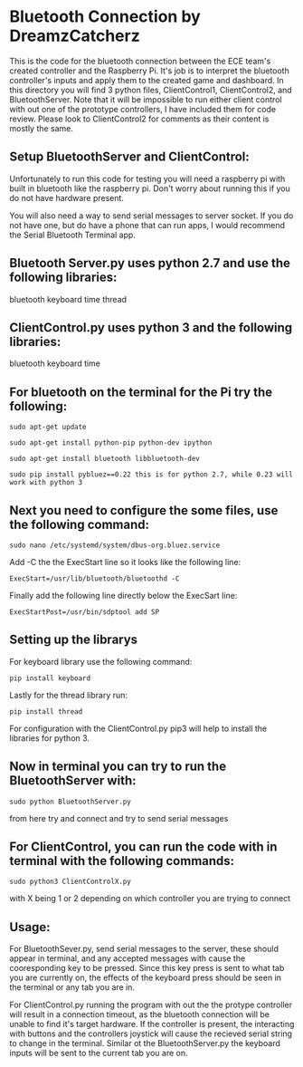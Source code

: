 Bluetooth Connection by DreamzCatcherz
=====
This is the code for the bluetooth connection between the ECE team's created controller and the Raspberry Pi.
It's job is to interpret the bluetooth controller's inputs and apply them to the created game and dashboard.
In this directory you will find 3 python files, ClientControl1, ClientControl2, and BluetoothServer. Note that
it will be impossible to run either client control with out one of the prototype controllers, I have included
them for code review. Please look to ClientControl2 for comments as their content is mostly the same. 


## Setup BluetoothServer and ClientControl:

Unfortunately to run this code for testing you will need a raspberry pi with built in bluetooth like the 
raspberry pi. Don't worry about running this if you do not have hardware present.

You will also need a way to send serial messages to server socket. If you do not have one, but do have a 
phone that can run apps, I would recommend the Serial Bluetooth Terminal app. 


## Bluetooth Server.py uses python 2.7 and use the following libraries:

bluetooth
keyboard 
time
thread

## ClientControl.py uses python 3 and the following libraries:

bluetooth
keyboard 
time

## For bluetooth on the terminal for the Pi try the following:
```
sudo apt-get update

sudo apt-get install python-pip python-dev ipython

sudo apt-get install bluetooth libbluetooth-dev

sudo pip install pybluez==0.22 this is for python 2.7, while 0.23 will work with python 3
````
## Next you need to configure the some files, use the following command:
```
sudo nano /etc/systemd/system/dbus-org.bluez.service
```
Add -C the the ExecStart line so it looks like the following line:

```
ExecStart=/usr/lib/bluetooth/bluetoothd -C
```
Finally add the following line directly below the ExecSart line:

```
ExecStartPost=/usr/bin/sdptool add SP
```
## Setting up the librarys 
For keyboard library use the following command:

```
pip install keyboard
```

Lastly for the thread library run:

```
pip install thread
```
For configuration with the ClientControl.py pip3 will help to install the libraries for python 3. 

## Now in terminal you can try to run the BluetoothServer with:
```
sudo python BluetoothServer.py
```
from here try and connect and try to send serial messages

## For ClientControl, you can run the code with in terminal with the following commands:
```
sudo python3 ClientControlX.py
```
with X being 1 or 2 depending on which controller you are trying to connect


## Usage:

For BluetoothSever.py, send serial messages to the server, these should appear in terminal,
and any accepted messages with cause the cooresponding key to be pressed. Since this key press is sent to 
what tab you are currently on, the effects of the keyboard press should be seen in the terminal or any tab you are in.

For ClientControl.py running the program with out the the protype controller will result in a connection timeout,
as the bluetooth connection will be unable to find it's target hardware. If the controller is present, the interacting with buttons
and the controllers joystick will cause the recieved serial string to change in the terminal. Similar ot the BluetoothServer.py the 
keyboard inputs will be sent to the current tab you are on. 




  
